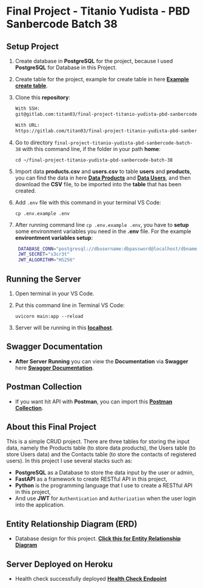 # Final Project - Titanio Yudista - PBD Sanbercode Batch 38

## Setup Project

1. Create database in **PostgreSQL** for the project, because I used **PostgreSQL** for Database in this Project.
2. Create table for the project, example for create table in here [**Example create table**](https://gitlab.com/titan03/final-project-titanio-yudista-pbd-sanbercode-batch-38/-/blob/main/create_table_example.sql).
3. Clone this **repository**:

    ```bash
    With SSH: 
    git@gitlab.com:titan03/final-project-titanio-yudista-pbd-sanbercode-batch-38.git

    With URL:
    https://gitlab.com/titan03/final-project-titanio-yudista-pbd-sanbercode-batch-38.git
    ```

4. Go to  directory `final-project-titanio-yudista-pbd-sanbercode-batch-38` with this command line, if the folder in your path **home**:

    ```shell
    cd ~/final-project-titanio-yudista-pbd-sanbercode-batch-38
    ```

5. Import data **products.csv** and **users.csv** to table **users** and **products**, you can find the data in here [**Data Products**](https://gitlab.com/titan03/final-project-titanio-yudista-pbd-sanbercode-batch-38/-/blob/main/products.csv) and [**Data Users**](https://gitlab.com/titan03/final-project-titanio-yudista-pbd-sanbercode-batch-38/-/blob/main/users.csv), and then download the **CSV** file, to be imported into the **table** that has been created.
6. Add `.env` file with this command in your terminal VS Code:

    ```shell
    cp .env.example .env 
    ```

7. After running command line `cp .env.example .env`, you have to **setup** some environment variables you need in the **.env** file. For the example **environtment variables setup**:

   ```bash
    DATABASE_CONN="postgresql://dbusername:dbpassword@localhost/dbname"
    JWT_SECRET="s3cr3t"
    JWT_ALGORITHM="HS256"
   ```

## Running the Server

1. Open terminal in your VS Code.
2. Put this command line in Terminal VS Code:

    ```shell
    uvicorn main:app --reload
    ```

3. Server will be running in this [**localhost**](http://127.0.0.1:8000/products).

## Swagger Documentation

- **After Server Running** you can view the **Documentation** via **Swagger** here [**Swagger Documentation**](http://127.0.0.1:8000/docs).

## Postman Collection

- If you want hit API with **Postman**, you can import this [**Postman Collection**](https://gitlab.com/titan03/final-project-titanio-yudista-pbd-sanbercode-batch-38/-/blob/main/final%20project.postman_collection.json).
  
## About this Final Project

This is a simple CRUD project. There are three tables for storing the input data, namely the Products table (to store data products), the Users table (to store Users data) and the Contacts table (to store the contacts of registered users). In this project I use several stacks such as:

- **PostgreSQL** as a Database to store the data input by the user or admin,
- **FastAPI** as a framework to create RESTful API in this project,
- **Python** is the programming language that I use to create a RESTful API in this project,
- And use **JWT** for `Authentication` and `Authorization` when the user login into the application.

## Entity Relationship Diagram (ERD)

- Database design for this project. [**Click this for Entity Relationship Diagram**](https://dbdiagram.io/d/63411138f0018a1c5fbe24ac)

## Server Deployed on Heroku

- Health check successfully deployed [**Health Check Endpoint**](https://pacific-dusk-20067.herokuapp.com/)
